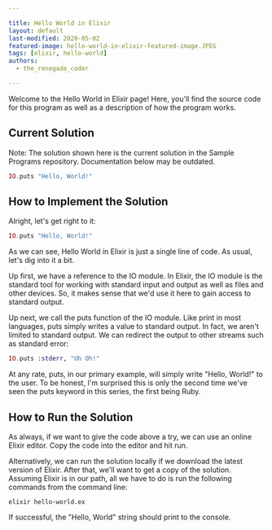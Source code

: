 ```yaml
---

title: Hello World in Elixir
layout: default
last-modified: 2020-05-02
featured-image: hello-world-in-elixir-featured-image.JPEG
tags: [elixir, hello-world]
authors:
  - the_renegade_coder

---
```


Welcome to the Hello World in Elixir page! Here, you'll find the source code for this program as well as a description of how the program works.

## Current Solution

Note: The solution shown here is the current solution in the Sample Programs repository. Documentation below may be outdated.

```Elixir
IO.puts "Hello, World!"

```

## How to Implement the Solution

Alright, let's get right to it:

```elixir
IO.puts "Hello, World!"
```

As we can see, Hello World in Elixir is just a single line of 
code. As usual, let's dig into it a bit.

Up first, we have a reference to the IO module. In Elixir, the IO 
module is the standard tool for working with standard input and 
output as well as files and other devices. So, it makes sense that 
we'd use it here to gain access to standard output.

Up next, we call the puts function of the IO module. Like print in 
most languages, puts simply writes a value to standard output. In 
fact, we aren't limited to standard output. We can redirect the output 
to other streams such as standard error:

```elixir
IO.puts :stderr, "Uh Oh!"
```

At any rate, puts, in our primary example, will simply write "Hello, 
World!" to the user. To be honest, I'm surprised this is only the 
second time we've seen the puts keyword in this series, the first being 
Ruby.


## How to Run the Solution

As always, if we want to give the code above a try, we can use an online 
Elixir editor. Copy the code into the editor and hit run.

Alternatively, we can run the solution locally if we download the latest 
version of Elixir. After that, we'll want to get a copy of the solution. 
Assuming Elixir is in our path, all we have to do is run the following 
commands from the command line:

```shell
elixir hello-world.ex
```

If successful, the "Hello, World" string should print to the console.
